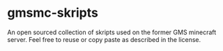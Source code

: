 # gmsmc-skripts

An open sourced collection of skripts used on the former GMS minecraft server. Feel free to reuse or copy paste as described in the license. 
